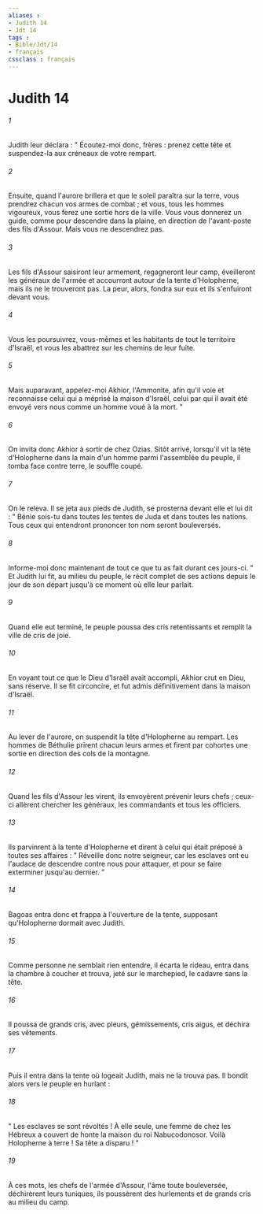 ```yaml
---
aliases : 
- Judith 14
- Jdt 14
tags : 
- Bible/Jdt/14
- français
cssclass : français
---
```


# Judith 14

###### 1
Judith leur déclara : " Écoutez-moi donc, frères : prenez cette tête et suspendez-la aux créneaux de votre rempart.
###### 2
Ensuite, quand l'aurore brillera et que le soleil paraîtra sur la terre, vous prendrez chacun vos armes de combat ; et vous, tous les hommes vigoureux, vous ferez une sortie hors de la ville. Vous vous donnerez un guide, comme pour descendre dans la plaine, en direction de l'avant-poste des fils d'Assour. Mais vous ne descendrez pas.
###### 3
Les fils d'Assour saisiront leur armement, regagneront leur camp, éveilleront les généraux de l'armée et accourront autour de la tente d'Holopherne, mais ils ne le trouveront pas. La peur, alors, fondra sur eux et ils s'enfuiront devant vous.
###### 4
Vous les poursuivrez, vous-mêmes et les habitants de tout le territoire d'Israël, et vous les abattrez sur les chemins de leur fuite.
###### 5
Mais auparavant, appelez-moi Akhior, l'Ammonite, afin qu'il voie et reconnaisse celui qui a méprisé la maison d'Israël, celui par qui il avait été envoyé vers nous comme un homme voué à la mort. "
###### 6
On invita donc Akhior à sortir de chez Ozias. Sitôt arrivé, lorsqu'il vit la tête d'Holopherne dans la main d'un homme parmi l'assemblée du peuple, il tomba face contre terre, le souffle coupé.
###### 7
On le releva. Il se jeta aux pieds de Judith, se prosterna devant elle et lui dit : " Bénie sois-tu dans toutes les tentes de Juda et dans toutes les nations. Tous ceux qui entendront prononcer ton nom seront bouleversés.
###### 8
Informe-moi donc maintenant de tout ce que tu as fait durant ces jours-ci. " Et Judith lui fit, au milieu du peuple, le récit complet de ses actions depuis le jour de son départ jusqu'à ce moment où elle leur parlait.
###### 9
Quand elle eut terminé, le peuple poussa des cris retentissants et remplit la ville de cris de joie.
###### 10
En voyant tout ce que le Dieu d'Israël avait accompli, Akhior crut en Dieu, sans réserve. Il se fit circoncire, et fut admis définitivement dans la maison d'Israël.
###### 11
Au lever de l'aurore, on suspendit la tête d'Holopherne au rempart. Les hommes de Béthulie prirent chacun leurs armes et firent par cohortes une sortie en direction des cols de la montagne.
###### 12
Quand les fils d'Assour les virent, ils envoyèrent prévenir leurs chefs ; ceux-ci allèrent chercher les généraux, les commandants et tous les officiers.
###### 13
Ils parvinrent à la tente d'Holopherne et dirent à celui qui était préposé à toutes ses affaires : " Réveille donc notre seigneur, car les esclaves ont eu l'audace de descendre contre nous pour attaquer, et pour se faire exterminer jusqu'au dernier. "
###### 14
Bagoas entra donc et frappa à l'ouverture de la tente, supposant qu'Holopherne dormait avec Judith.
###### 15
Comme personne ne semblait rien entendre, il écarta le rideau, entra dans la chambre à coucher et trouva, jeté sur le marchepied, le cadavre sans la tête.
###### 16
Il poussa de grands cris, avec pleurs, gémissements, cris aigus, et déchira ses vêtements.
###### 17
Puis il entra dans la tente où logeait Judith, mais ne la trouva pas. Il bondit alors vers le peuple en hurlant :
###### 18
" Les esclaves se sont révoltés ! À elle seule, une femme de chez les Hébreux a couvert de honte la maison du roi Nabucodonosor. Voilà Holopherne à terre ! Sa tête a disparu ! "
###### 19
À ces mots, les chefs de l'armée d'Assour, l'âme toute bouleversée, déchirèrent leurs tuniques, ils poussèrent des hurlements et de grands cris au milieu du camp.
